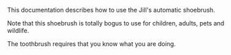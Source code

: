 This documentation describes how to use the Jill's automatic shoebrush.

Note that this shoebrush is totally bogus to use for children, adults, pets and wildlife.

The toothbrush requires that you know what you are doing. 